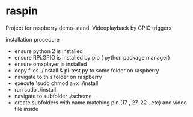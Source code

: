# raspin
Project for raspberry demo-stand. Videoplayback by GPIO triggers

installation procedure
* ensure  python 2 is installed
* ensure RPi.GPIO is installed by pip ( python package manager)
* ensure omxplayer is installed
* copy files ./install & pi-test.py to some folder on raspberry
* navigate to this folder on raspberry
* execute 'sudo chmod a+x ./install
* run sudo ./install
* navigate to subfolder ./scheme
* create subfolders with name matching pin (17 , 27,  22 , etc) and video file inside 
    

